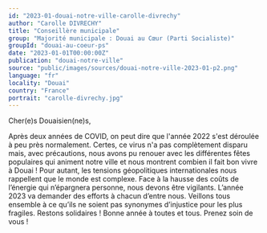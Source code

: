 ```yaml
---
id: "2023-01-douai-notre-ville-carolle-divrechy"
author: "Carolle DIVRECHY"
title: "Conseillère municipale"
group: "Majorité municipale : Douai au Cœur (Parti Socialiste)"
groupId: "douai-au-coeur-ps"
date: "2023-01-01T00:00:00Z"
publication: "douai-notre-ville"
source: "public/images/sources/douai-notre-ville-2023-01-p2.png"
language: "fr"
locality: "Douai"
country: "France"
portrait: "carolle-divrechy.jpg"
---
```


Cher(e)s Douaisien(ne)s,

Après deux années de COVID, on peut dire que l'année 2022 s'est déroulée à peu près normalement. Certes, ce virus n'a pas complètement disparu mais, avec précautions, nous avons pu renouer avec les différentes fêtes populaires qui animent notre ville et nous montrent combien il fait bon vivre à Douai ! Pour autant, les tensions géopolitiques internationales nous rappellent que le monde est complexe. Face à la hausse des coûts de l’énergie qui n’épargnera personne, nous devons être vigilants. L’année 2023 va demander des efforts à chacun d’entre nous. Veillons tous ensemble à ce qu’ils ne soient pas synonymes d’injustice pour les plus fragiles. Restons solidaires ! Bonne année à toutes et tous. Prenez soin de vous !
